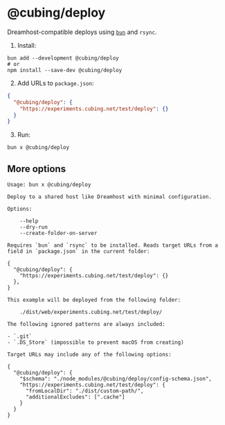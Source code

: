 # @cubing/deploy

Dreamhost-compatible deploys using [`bun`](https://bun.sh/) and `rsync`.

1. Install:

```shell
bun add --development @cubing/deploy
# or
npm install --save-dev @cubing/deploy
```

2. Add URLs to `package.json`:

```json
{
  "@cubing/deploy": {
    "https://experiments.cubing.net/test/deploy": {}
  }
}
```

3. Run:

```shell
bun x @cubing/deploy
```

## More options

````cli-help
Usage: bun x @cubing/deploy

Deploy to a shared host like Dreamhost with minimal configuration.

Options:

    --help
    --dry-run
    --create-folder-on-server

Requires `bun` and `rsync` to be installed. Reads target URLs from a field in `package.json` in the current folder:

{
  "@cubing/deploy": {
    "https://experiments.cubing.net/test/deploy": {}
  },
}

This example will be deployed from the following folder:

    ./dist/web/experiments.cubing.net/test/deploy/

The following ignored patterns are always included:

- `.git`
- `.DS_Store` (impossible to prevent macOS from creating)

Target URLs may include any of the following options:

{
  "@cubing/deploy": {
    "$schema": "./node_modules/@cubing/deploy/config-schema.json",
    "https://experiments.cubing.net/test/deploy": {
      "fromLocalDir": "./dist/custom-path/",
      "additionalExcludes": [".cache"]
    }
  }
}
````
